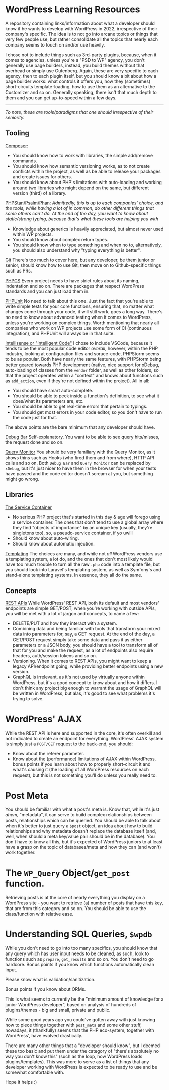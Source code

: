 # WordPress Learning Resources

A repository containing links/information about what a developer should know if he wants to develop with WordPress in 2022, irrespective of their company's specific. The idea is to not go into arcane topics or things that very few people use, but rather consolidate all the topics that nearly each company seems to touch on and/or use heavily.

I chose not to include things such as 3rd-party plugins, because, when it comes to agencies, unless you're a "PSD to WP" agency, you don't generally use page builders, instead, you build themes without that overhead or simply use Gutenberg. Again, these are very specific to each agency, then to each plugin itself, but you should know a bit about how a page builder works: what controls it offers you, how they (sometimes) short-circuits template-loading, how to use them as an alternative to the Customizer and so on. Generally speaking, there isn't that much depth to them and you can get up-to-speed within a few days.

---

_To note, these are tools/paradigms that one should irrespective of their seniority._

## Tooling

[Composer](https://getcomposer.org/):
- You should know how to work with libraries, the simple add/remove commands.
- You should know how semantic versioning works, as to not create conflicts within the project, as well as be able to release your packages and create issues for others.
- You should know about PHP's limitations with auto-loading and working around two libraries who might depend on the same, but different version (third) of a library.

[PHPStan/Psalm/Phan](https://psalm.dev/):
_Admittedly, this is up to each companies' choice, and the tools, while having a lot of in common, do other different things that some others can't do. At the end of the day, you want to know about static/strong typing, because that's what these tools are helping you with_
- Knowledge about generics is heavily appreciated, but almost never used within WP projects.
- You should know about complex return types.
- You should know when to type something and when no to, alternatively, you should also understand why "typing everything is better".

[Git](https://git-scm.com/)
There's too much to cover here, but any developer, be them junior or senior, should know how to use Git, then move on to Github-specific things such as PRs.

[PHPCS](https://github.com/squizlabs/PHP_CodeSniffer)
Every project needs to have strict rules about its naming, indentation and so on. There are packages that respect WordPress standards and you can just load them in.

[PHPUnit](https://phpunit.de/index.html)
No need to talk about this one. Just the fact that you're able to write simple tests for your core functions, ensuring that, no matter what changes come through your code, it will still work, goes a long way. There's no need to know about advanced testing when it comes to WordPress, unless you're working on complex things. Worth mentioning that nearly all companies who work on WP projects use some form of CI (continuous integration), and PHPUnit will always be in that suite.

[Intellisense or "Intelligent Code"](https://code.visualstudio.com/docs/editor/intellisense)
I chose to include VSCode, because it tends to be the most popular code editor *overall*, however, within the PHP industry, looking at configuration files and soruce-code, PHPStorm seems to be as popular. Both have nearly the same features, with PHPStorm being better geared towards PHP development (native, nice support for xDebug, auto-loading of classes from the `vendor` folder, as well as other folders, so that the project operates within a "context" and knows about functions such as `add_action`, even if they're not defined within the project). All in all:
- You should have smart auto-complete.
- You should be able to peek inside a function's definition, to see what it does/what its parameters are, etc.
- You should be able to get real-time errors that pertain to typings.
- You should get most errors in your code editor, so you don't have to run the code just for that.

The above points are the bare minimum that any developer should have.

[Debug Bar](https://wordpress.org/plugins/debug-bar/)
Self-explanatory. You want to be able to see query hits/misses, the request done and so on.

[Query Monitor](https://wordpress.org/plugins/query-monitor/)
You should be very familiary with the Query Monitor, as it shows thins such as Hooks (who fired them and from where), HTTP API calls and so on. Both `Debug Bar` and `Query Monitor` can be replaced by `xDebug`, but it's just nicer to have them in the browser for when your tests have passed and the code editor doesn't scream at you, but something might go wrong.


## Libraries

[The Service Container](https://laravel.com/docs/9.x/container)
- No serious PHP project that's started in this day & age will forego using a service container. The ones that don't tend to use a global array where they find "objects of importance" by an unique key (usually, they're singletons too), so, a pseudo-service container, if yo uwill
- Should know about auto-wiring.
- Should know about automatic injection.

[Templating](https://laravel.com/docs/9.x/blade)
The choices are many, and while not _all_ WordPress vendors use a templating system, a lot do, and the ones that don't most likely would have too much trouble to turn all the raw `.php` code into a template file, but you should look into Laravel's templating system, as well as Symfony's and stand-alone templating systems. In essence, they all do the same.


## Concepts

[REST APIs](https://www.redhat.com/en/topics/api/what-is-a-rest-api)
While WordPress' REST API, both its default and most vendors' endpoints are simple GET/POST, when you're working with outside APIs, you will be met with a lot of jargon and concepts, to name a few:
- DELETE/PUT and how they interact with a system.
- Combining data and being familiar with tools that transform your mixed data into parameters for, say, a GET request. At the end of the day, a GET/POST request simply take some data and pass it as either parameters or a JSON body, you should have a tool to transform all of that for you and make the request, as a lot of endpoints also require headers, auth/session tokens and so on.
- Versioning. When it comes to REST APIs, you might want to keep a legacy API/endpoint going, while providing better endpoints using a new version.
- GraphQL is irrelevant, as it's not used by virtually anyone within WordPress, but it's a good concept to know about and how it differs. I don't think any project big enough to warrant the usage of GraphQL will be written in WordPress, but alas, it's good to see what problems it's trying to solve.

# WordPress' AJAX
While the REST API is here and supported in the core, it's often overkill and not indicated to create an endpoint for everything. WordPress' AJAX system is simply just a `POST/GET` request to the back-end, you should:
- Know about the referer parameter.
- Know about the (performance) limitations of AJAX within WordPress, bonus points if you learn about how to properly short-circuit it and what's causing it (the loading of all WordPress resources on each request), but this is not something you'll do unless you really need to.

# Post Meta
You should be familiar with what a post's meta is. Know that, while it's just *ahem*, "metadata", it can serve to build complex relationships between posts, relationships which can be queried. You should be able to talk about when it's better to just query a `$post` object, an idea about how to build relationships and why metadata doesn't replace the database itself (and, well, when should a meta key/value pair should be in the database). You don't have to know all this, but it's expected of WordPress juniors to at least have a grasp on the topic of databases/meta and how they can (and won't) work together.

# The `WP_Query` Object/`get_post` function.
Retrieving posts is at the core of nearly everything you display on a WordPress site - you want to retrieve (a) number of posts that have this key, that are from this category and so on. You should be able to use the class/function with relative ease.

# Understanding SQL Queries, `$wpdb`
While you don't need to go into too many specifics, you should know that any query which has user input needs to be cleaned, as such, look to functions such as `prepare`, `get_results` and so on. You don't need to go hardcore. Bonus points if you know which functions automatically clean input.

Please know what is validation/sanitization.

Bonus points if you know about ORMs.

This is what seems to currently be the "minimum amount of knowledge for a junior WordPress developer", based on analysis of hundreds of plugins/themes - big and small, private and public.

While some good years ago you could've gotten away with just knowing how to piece things together with `post_meta` and some other stuff, nowadays, it (thankfully) seems that the PHP eco-system, together with WordPress', have evolved drastically.

There are many other things that a "developer should know", but I deemed these too basic and put them under the category of "there's absolutely no way you don't know this" (such as the loop, how WordPress loads plugins/templates). This was more to serve as a list of things that any developer working with WordPress is expected to be ready to use and be somewhat comfortable with.

Hope it helps :)
